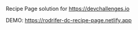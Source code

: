 Recipe Page solution for https://devchallenges.io

DEMO: https://rodrifer-dc-recipe-page.netlify.app
